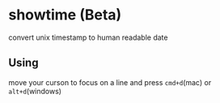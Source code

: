 # showtime (Beta)

convert unix timestamp to human readable date

## Using

move your curson to focus on a line and press `cmd+d`(mac) or `alt+d`(windows)
